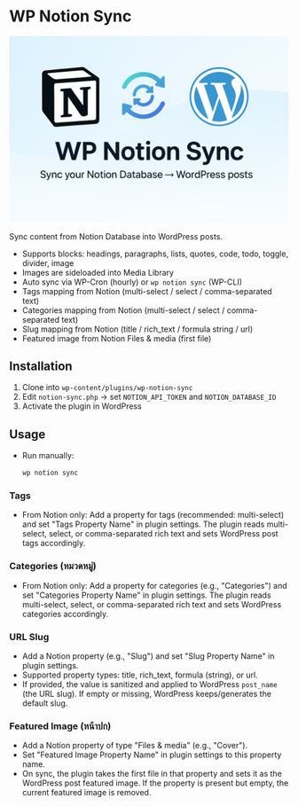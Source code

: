 # WP Notion Sync

![WP Notion Sync](assets/wp%20notion%20sync.png)

Sync content from Notion Database into WordPress posts.  
- Supports blocks: headings, paragraphs, lists, quotes, code, todo, toggle, divider, image  
- Images are sideloaded into Media Library  
- Auto sync via WP-Cron (hourly) or `wp notion sync` (WP-CLI)
 - Tags mapping from Notion (multi-select / select / comma-separated text)
- Categories mapping from Notion (multi-select / select / comma-separated text)
- Slug mapping from Notion (title / rich_text / formula string / url)
 - Featured image from Notion Files & media (first file)

## Installation
1. Clone into `wp-content/plugins/wp-notion-sync`
2. Edit `notion-sync.php` → set `NOTION_API_TOKEN` and `NOTION_DATABASE_ID`
3. Activate the plugin in WordPress

## Usage
- Run manually:  
  ```bash
  wp notion sync
  ```

### Tags
- From Notion only: Add a property for tags (recommended: multi-select) and set "Tags Property Name" in plugin settings. The plugin reads multi-select, select, or comma-separated rich text and sets WordPress post tags accordingly.

### Categories (หมวดหมู่)
- From Notion only: Add a property for categories (e.g., "Categories") and set "Categories Property Name" in plugin settings. The plugin reads multi-select, select, or comma-separated rich text and sets WordPress categories accordingly.

### URL Slug
- Add a Notion property (e.g., "Slug") and set "Slug Property Name" in plugin settings.
- Supported property types: title, rich_text, formula (string), or url.
- If provided, the value is sanitized and applied to WordPress `post_name` (the URL slug). If empty or missing, WordPress keeps/generates the default slug.

### Featured Image (หน้าปก)
- Add a Notion property of type "Files & media" (e.g., "Cover").
- Set "Featured Image Property Name" in plugin settings to this property name.
- On sync, the plugin takes the first file in that property and sets it as the WordPress post featured image. If the property is present but empty, the current featured image is removed.
